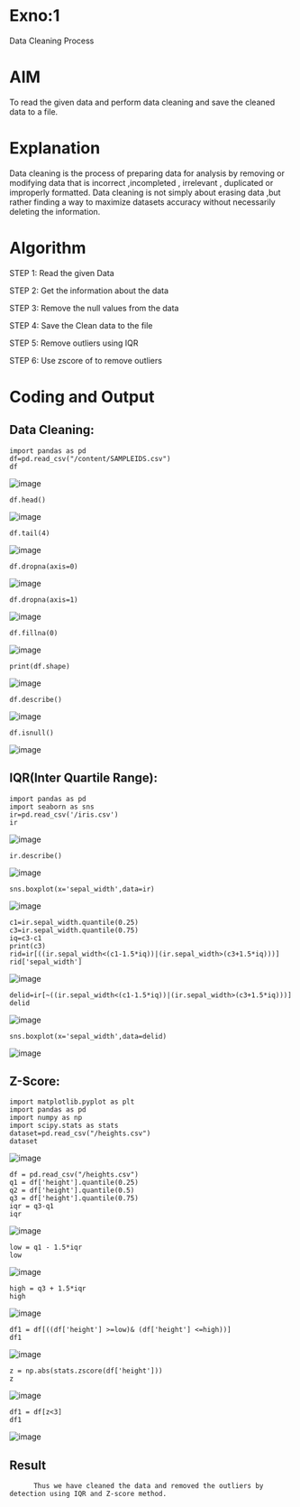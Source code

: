 # Exno:1
Data Cleaning Process

# AIM
To read the given data and perform data cleaning and save the cleaned data to a file.

# Explanation
Data cleaning is the process of preparing data for analysis by removing or modifying data that is incorrect ,incompleted , irrelevant , duplicated or improperly formatted. Data cleaning is not simply about erasing data ,but rather finding a way to maximize datasets accuracy without necessarily deleting the information.

# Algorithm
STEP 1: Read the given Data

STEP 2: Get the information about the data

STEP 3: Remove the null values from the data

STEP 4: Save the Clean data to the file

STEP 5: Remove outliers using IQR

STEP 6: Use zscore of to remove outliers

# Coding and Output

## Data Cleaning:
```
import pandas as pd
df=pd.read_csv("/content/SAMPLEIDS.csv")
df
```
![image](https://github.com/user-attachments/assets/9788712e-08dd-411c-970e-78accf0c8de5)

```
df.head()
```
![image](https://github.com/user-attachments/assets/728e7e11-e223-466e-8c9f-5ddd79e8010b)

```
df.tail(4)
```
![image](https://github.com/user-attachments/assets/f8f38a32-81f2-4245-8503-760bdc543349)

```
df.dropna(axis=0)
```
![image](https://github.com/user-attachments/assets/606e1b6e-a352-4206-8b88-38ad6379df61)

```
df.dropna(axis=1)
```
![image](https://github.com/user-attachments/assets/fc61da62-3fe5-427d-9067-a854d05a714d)

```
df.fillna(0)
```
![image](https://github.com/user-attachments/assets/e759dfe0-0cb7-4618-8372-37d4ffc570af)

```
print(df.shape)
```
![image](https://github.com/user-attachments/assets/a8f6898a-49f2-4d34-91f7-c1af1e7c524f)

```
df.describe()
```
![image](https://github.com/user-attachments/assets/800fdaa0-6f71-458a-a736-db1c708a7c36)

```
df.isnull()
```
![image](https://github.com/user-attachments/assets/3beca29a-7e2b-4dc9-9e4e-3af5a0c0f9b5)


 ## IQR(Inter Quartile Range):


```
import pandas as pd
import seaborn as sns
ir=pd.read_csv('/iris.csv')
ir
```
![image](https://github.com/user-attachments/assets/27df9793-66fd-41f1-8447-c259380f1b64)

```
ir.describe()
```
![image](https://github.com/user-attachments/assets/4b0f12ed-512d-43fd-9430-12cb8087acf1)

```
sns.boxplot(x='sepal_width',data=ir)
```
![image](https://github.com/user-attachments/assets/3d552bf0-0072-461b-8699-9715d450550c)

```
c1=ir.sepal_width.quantile(0.25)
c3=ir.sepal_width.quantile(0.75)
iq=c3-c1
print(c3)
rid=ir[((ir.sepal_width<(c1-1.5*iq))|(ir.sepal_width>(c3+1.5*iq)))]
rid['sepal_width']
```
![image](https://github.com/user-attachments/assets/d306ab06-eaaa-437a-9078-a5a3ee85f0e1)

```
delid=ir[~((ir.sepal_width<(c1-1.5*iq))|(ir.sepal_width>(c3+1.5*iq)))]
delid
```
![image](https://github.com/user-attachments/assets/f60b9291-e4d9-4516-b293-b12b4e7d76ca)

```
sns.boxplot(x='sepal_width',data=delid)
```
![image](https://github.com/user-attachments/assets/8f7bd5cf-2b02-4421-ba80-3e499cb66ab4)

 ## Z-Score:
 
```
import matplotlib.pyplot as plt
import pandas as pd
import numpy as np
import scipy.stats as stats
dataset=pd.read_csv("/heights.csv")
dataset
```
![image](https://github.com/user-attachments/assets/39634bfe-6b09-4a4e-a283-42620a09ebe2)

```
df = pd.read_csv("/heights.csv")
q1 = df['height'].quantile(0.25)
q2 = df['height'].quantile(0.5)
q3 = df['height'].quantile(0.75)
iqr = q3-q1
iqr
```
![image](https://github.com/user-attachments/assets/57942a64-e4a6-4863-a8f9-8b6236d32685)

```
low = q1 - 1.5*iqr
low
```
![image](https://github.com/user-attachments/assets/6c21ef8f-4f2b-40a4-91ab-4bc670a13815)

```
high = q3 + 1.5*iqr
high
```
![image](https://github.com/user-attachments/assets/44b2d42d-7eee-4205-81da-7411c8a62b98)

```
df1 = df[((df['height'] >=low)& (df['height'] <=high))]
df1
```
![image](https://github.com/user-attachments/assets/71163a8f-ed64-4888-bc37-c7d979410fd2)

```
z = np.abs(stats.zscore(df['height']))
z
```
![image](https://github.com/user-attachments/assets/bdac0db1-7b66-4b02-b0b2-c33bcb851925)

```
df1 = df[z<3]
df1
```
![image](https://github.com/user-attachments/assets/9321744a-a2c0-4605-be62-a8adef168ac3)





















## Result
          Thus we have cleaned the data and removed the outliers by detection using IQR and Z-score method.
